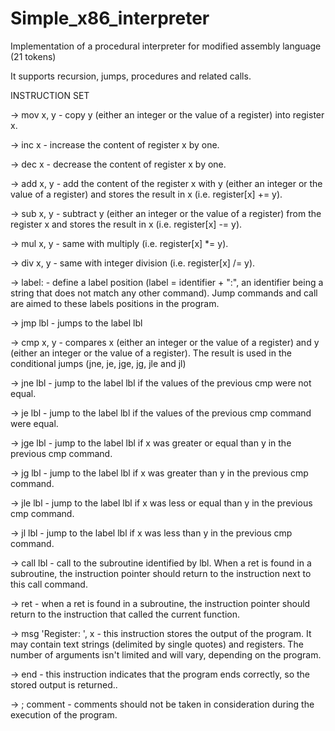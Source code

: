 # Simple_x86_interpreter

Implementation of a procedural interpreter for modified assembly language (21 tokens)

It supports recursion, jumps, procedures and related calls.

INSTRUCTION SET

-> mov x, y - copy y (either an integer or the value of a register) into register x.

-> inc x - increase the content of register x by one.

-> dec x - decrease the content of register x by one.

-> add x, y - add the content of the register x with y (either an integer or the value of a register) and stores the result in x (i.e. register[x] += y).

-> sub x, y - subtract y (either an integer or the value of a register) from the register x and stores the result in x (i.e. register[x] -= y).

-> mul x, y - same with multiply (i.e. register[x] *= y).

-> div x, y - same with integer division (i.e. register[x] /= y).

-> label: - define a label position (label = identifier + ":", an identifier being a string that does not match any other command). Jump commands and call are aimed to these labels positions in the program.

-> jmp lbl - jumps to the label lbl

-> cmp x, y - compares x (either an integer or the value of a register) and y (either an integer or the value of a register). The result is used in the conditional jumps (jne, je, jge, jg, jle and jl)

-> jne lbl - jump to the label lbl if the values of the previous cmp were not equal.

-> je lbl - jump to the label lbl if the values of the previous cmp command were equal.

-> jge lbl - jump to the label lbl if x was greater or equal than y in the previous cmp command.

-> jg lbl - jump to the label lbl if x was greater than y in the previous cmp command.

-> jle lbl - jump to the label lbl if x was less or equal than y in the previous cmp command.

-> jl lbl - jump to the label lbl if x was less than y in the previous cmp command.

-> call lbl - call to the subroutine identified by lbl. When a ret is found in a subroutine, the instruction pointer should return to the instruction next to this call command.

-> ret - when a ret is found in a subroutine, the instruction pointer should return to the instruction that called the current function.

-> msg 'Register: ', x - this instruction stores the output of the program. It may contain text strings (delimited by single quotes) and registers. The number of arguments isn't limited and will vary, depending on the program.

-> end - this instruction indicates that the program ends correctly, so the stored output is returned..

-> ; comment - comments should not be taken in consideration during the execution of the program.
